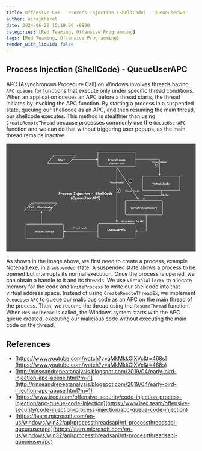 ```yaml
---
title: Offensive C++ - Process Injection (ShellCode) - QueueUserAPC
author: nirajkharel
date: 2024-06-29 15:10:00 +0800
categories: [Red Teaming, Offensive Programming]
tags: [Red Teaming, Offensive Programming]
render_with_liquid: false
---
```



## Process Injection (ShellCode) - QueueUserAPC

APC (Asynchronous Procedure Call) on Windows involves threads having `APC queues` for functions that execute only under specific thread conditions. When an application queues an APC before a thread starts, the thread initiates by invoking the APC function. By starting a process in a suspended state, queuing our shellcode as an APC, and then resuming the main thread, our shellcode executes. This method is stealthier than using `CreateRemoteThread` because processes commonly use the `QueueUserAPC` function and we can do that without triggering user popups, as the main thread remains inactive.

<img alt="" class="bf jp jq dj" loading="lazy" role="presentation" src="https://raw.githubusercontent.com/nirajkharel/nirajkharel.github.io/master/assets/img/images/proc-injection-queueUserAPC.png">

As shown in the image above, we first need to create a process, example Notepad.exe, in a `suspended` state. A suspended state allows a process to be opened but interrupts its normal execution. Once the process is opened, we can obtain a handle to it and its threads. We use `VirtualAllocEx` to allocate memory for the code and `WriteProcess` to write our shellcode into that virtual address space. Instead of using `CreateRemoteThreadEx`, we implement `QueueUserAPC` to queue our malicious code as an APC on the main thread of the process. Then, we resume the thread using the `ResumeThread` function. When `ResumeThread` is called, the Windows system starts with the APC queue created, executing our malicious code without executing the main code on the thread.


## References
- [https://www.youtube.com/watch?v=aMkMkkClXVc&t=468s](https://www.youtube.com/watch?v=aMkMkkClXVc&t=468s)
- [http://rinseandrepeatanalysis.blogspot.com/2019/04/early-bird-injection-apc-abuse.html?m=1](http://rinseandrepeatanalysis.blogspot.com/2019/04/early-bird-injection-apc-abuse.html?m=1)
- [https://www.ired.team/offensive-security/code-injection-process-injection/apc-queue-code-injection](https://www.ired.team/offensive-security/code-injection-process-injection/apc-queue-code-injection)
- [https://learn.microsoft.com/en-us/windows/win32/api/processthreadsapi/nf-processthreadsapi-queueuserapc](https://learn.microsoft.com/en-us/windows/win32/api/processthreadsapi/nf-processthreadsapi-queueuserapc)
